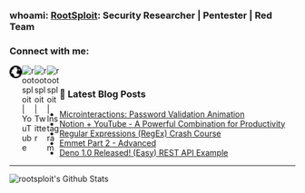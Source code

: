 ### whoami: [RootSploit][website]: Security Researcher | Pentester | Red Team

### Connect with me:

[<img align="left" alt="rootsploit.com" width="22px" src="https://raw.githubusercontent.com/iconic/open-iconic/master/svg/globe.svg" />][website]
[<img align="left" alt="rootsploit | YouTube" width="22px" src="https://cdn.jsdelivr.net/npm/simple-icons@v3/icons/youtube.svg" />][youtube]
[<img align="left" alt="rootsploit | Twitter" width="22px" src="https://cdn.jsdelivr.net/npm/simple-icons@v3/icons/twitter.svg" />][twitter]
[<img align="left" alt="rootsploit | Instagram" width="22px" src="https://cdn.jsdelivr.net/npm/simple-icons@v3/icons/instagram.svg" />][instagram]

<br />

### 📕 Latest Blog Posts
<!-- BLOG-POST-LIST:START -->
- [Microinteractions: Password Validation Animation](https://dev.to/codestackr/microinteractions-password-validation-animation-5629)
- [Notion + YouTube - A Powerful Combination for Productivity](https://dev.to/codestackr/notion-youtube-a-powerful-combination-for-productivity-1def)
- [Regular Expressions (RegEx) Crash Course](https://dev.to/codestackr/regular-expressions-regex-crash-course-248n)
- [Emmet Part 2 - Advanced](https://dev.to/codestackr/emmet-part-2-advanced-4c65)
- [Deno 1.0 Released! (Easy) REST API Example](https://dev.to/codestackr/deno-1-0-released-easy-rest-api-example-2fbl)
<!-- BLOG-POST-LIST:END -->

---

<img align="left" alt="rootsploit's Github Stats" src="https://github-readme-stats.codestackr.vercel.app/api?username=rootsploit&show_icons=true&hide_border=true" />

[website]: https://rootsploit.com
[twitter]: https://twitter.com/rootsploit
[youtube]: https://www.youtube.com/channel/UCVj3Bp30z4_y-rRt-joLQew?sub_confirmation=1
[instagram]: https://instagram.com/rootsploit
